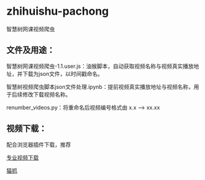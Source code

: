 # zhihuishu-pachong
智慧树网课视频爬虫

## 文件及用途：

智慧树网课视频爬虫-1.1.user.js：油猴脚本，自动获取视频名称与视频真实播放地址，并下载为json文件，以时间戳命名。

智慧树视频爬虫脚本json文件处理.ipynb：提前视频真实播放地址与视频名称，用于后续修改下载视频名称。

renumber_videos.py：将重命名后视频编号格式由 x.x --> xx.xx

## 视频下载：

配合浏览器插件下载，推荐

[专业视频下载](https://microsoftedge.microsoft.com/addons/detail/ddgjlnkidfeigabohlnndegiaggikaod)

[猫抓](https://github.com/xifangczy/cat-catch)
